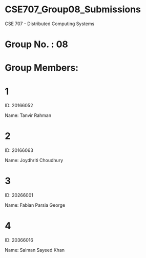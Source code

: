 # CSE707_Group08_Submissions
CSE 707 - Distributed Computing Systems


# Group No. : 08


# Group Members:
# 1
ID: 20166052

Name: Tanvir Rahman

# 2
ID: 20166063

Name: Joydhriti Choudhury

# 3
ID: 20266001

Name: Fabian Parsia George

# 4
ID: 20366016

Name: Salman Sayeed Khan
